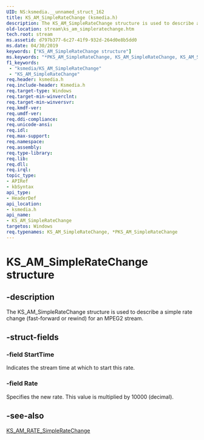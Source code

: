 ```yaml
---
UID: NS:ksmedia.__unnamed_struct_162
title: KS_AM_SimpleRateChange (ksmedia.h)
description: The KS_AM_SimpleRateChange structure is used to describe a simple rate change (fast-forward or rewind) for an MPEG2 stream.
old-location: stream\ks_am_simpleratechange.htm
tech.root: stream
ms.assetid: d797b377-6c27-41f9-932d-264d0e8b5dd0
ms.date: 04/30/2019
keywords: ["KS_AM_SimpleRateChange structure"]
ms.keywords: "*PKS_AM_SimpleRateChange, KS_AM_SimpleRateChange, KS_AM_SimpleRateChange structure [Streaming Media Devices], PKS_AM_SimpleRateChange, PKS_AM_SimpleRateChange structure pointer [Streaming Media Devices], dvdref_8c318967-5f7d-4597-ab40-924e95b86dd7.xml, ksmedia/KS_AM_SimpleRateChange, ksmedia/PKS_AM_SimpleRateChange, stream.ks_am_simpleratechange"
f1_keywords:
 - "ksmedia/KS_AM_SimpleRateChange"
 - "KS_AM_SimpleRateChange"
req.header: ksmedia.h
req.include-header: Ksmedia.h
req.target-type: Windows
req.target-min-winverclnt: 
req.target-min-winversvr: 
req.kmdf-ver: 
req.umdf-ver: 
req.ddi-compliance: 
req.unicode-ansi: 
req.idl: 
req.max-support: 
req.namespace: 
req.assembly: 
req.type-library: 
req.lib: 
req.dll: 
req.irql: 
topic_type:
- APIRef
- kbSyntax
api_type:
- HeaderDef
api_location:
- ksmedia.h
api_name:
- KS_AM_SimpleRateChange
targetos: Windows
req.typenames: KS_AM_SimpleRateChange, *PKS_AM_SimpleRateChange
---
```


# KS_AM_SimpleRateChange structure


## -description


The KS_AM_SimpleRateChange structure is used to describe a simple rate change (fast-forward or rewind) for an MPEG2 stream.


## -struct-fields




### -field StartTime

Indicates the stream time at which to start this rate.


### -field Rate

Specifies the new rate. This value is multiplied by 10000 (decimal).


## -see-also




<a href="https://docs.microsoft.com/windows-hardware/drivers/stream/ks-am-rate-simpleratechange">KS_AM_RATE_SimpleRateChange</a>
 

 

